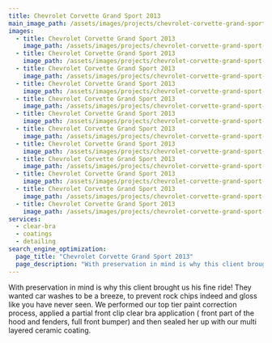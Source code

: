 ```yaml
---
title: Chevrolet Corvette Grand Sport 2013
main_image_path: /assets/images/projects/chevrolet-corvette-grand-sport-2013/IMG_0196.jpg
images:
  - title: Chevrolet Corvette Grand Sport 2013
    image_path: /assets/images/projects/chevrolet-corvette-grand-sport-2013/IMG_0203.jpg
  - title: Chevrolet Corvette Grand Sport 2013
    image_path: /assets/images/projects/chevrolet-corvette-grand-sport-2013/IMG_0202.jpg
  - title: Chevrolet Corvette Grand Sport 2013
    image_path: /assets/images/projects/chevrolet-corvette-grand-sport-2013/IMG_0201.jpg
  - title: Chevrolet Corvette Grand Sport 2013
    image_path: /assets/images/projects/chevrolet-corvette-grand-sport-2013/IMG_0183.jpg
  - title: Chevrolet Corvette Grand Sport 2013
    image_path: /assets/images/projects/chevrolet-corvette-grand-sport-2013/IMG_0095.jpg
  - title: Chevrolet Corvette Grand Sport 2013
    image_path: /assets/images/projects/chevrolet-corvette-grand-sport-2013/IMG_0094.jpg
  - title: Chevrolet Corvette Grand Sport 2013
    image_path: /assets/images/projects/chevrolet-corvette-grand-sport-2013/IMG_0093.jpg
  - title: Chevrolet Corvette Grand Sport 2013
    image_path: /assets/images/projects/chevrolet-corvette-grand-sport-2013/IMG_0092.jpg
  - title: Chevrolet Corvette Grand Sport 2013
    image_path: /assets/images/projects/chevrolet-corvette-grand-sport-2013/IMG_0091.jpg
  - title: Chevrolet Corvette Grand Sport 2013
    image_path: /assets/images/projects/chevrolet-corvette-grand-sport-2013/IMG_0090.jpg
  - title: Chevrolet Corvette Grand Sport 2013
    image_path: /assets/images/projects/chevrolet-corvette-grand-sport-2013/IMG_0089.jpg
  - title: Chevrolet Corvette Grand Sport 2013
    image_path: /assets/images/projects/chevrolet-corvette-grand-sport-2013/IMG_0088.jpg
services:
  - clear-bra
  - coatings
  - detailing
search_engine_optimization:
  page_title: "Chevrolet Corvette Grand Sport 2013"
  page_description: "With preservation in mind is why this client brought us his fine ride! They wanted car washes to be a breeze, to prevent rock chips indeed and gloss like you have never seen."
---
```

With preservation in mind is why this client brought us his fine ride! They wanted car washes to be a breeze, to prevent rock chips indeed and gloss like you have never seen. We performed our top tier paint correction process, applied a partial front clip clear bra application ( front part of the hood and fenders, full front bumper) and then sealed her up with our multi layered ceramic coating.
